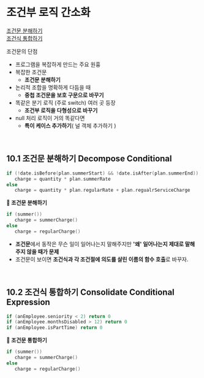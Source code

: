 # 조건부 로직 간소화

[조건문 분해하기](#id-section1)<br>
[조건식 통합하기](#id-section2)<br>


조건문의 단점
- 프로그램을 복잡하게 만드는 주요 원흉
- 복잡한 조건문
	- **조건문 분해하기**
- 논리적 조합을 명확하게 다듬을 때
	- **중첩 조건문을 보호 구문으로 바꾸기**
- 똑같은 분기 로직 (주로 switch) 여러 곳 등장 
	- **조건부 로직을 다형성으로 바꾸기**
- null 처리 로직이 거의 똑같다면 
	- **특이 케이스 추가하기**( 널 객체 추가하기 )
 
 <br>
<div id='id-section1'/>

## 10.1 조건문 분해하기 Decompose Conditional

```kotlin
if (!date.isBefore(plan.summerStart) && !date.isAfter(plan.summerEnd))
   charge = quantity * plan.summerRate
else
   charge = quantity * plan.regularRate + plan.regualrServiceCharge	
```
**🔻 조건문 분해하기**
```kotlin
if (summer())
   charge = summerCharge()
else
   charge = regularCharge()	
```

- **조건문**에서 동작은 무슨 일이 일어나는지 말해주지만 **'왜' 일어나는지 제대로 말해주지 않을 때가 문제** 
- 조건문이 보이면 **조건식과 각 조건절에 의도를 살린 이름의 함수 호출**로 바꾸자.

 <br>
<div id='id-section2'/>

## 10.2 조건식 통합하기 Consolidate Conditional Expression

```kotlin
if (anEmployee.seniority < 2) return 0
if (anEmployee.monthsDisabled > 12) return 0
if (anEmployee.isPartTime) return 0
```
**🔻 조건문 통합하기**
```kotlin
if (summer())
   charge = summerCharge()
else
   charge = regularCharge()	
```
<!--stackedit_data:
eyJoaXN0b3J5IjpbLTE3OTAzMzU4NjQsMTgxMzMxNTU3NSw3OD
I3Nzg3NzFdfQ==
-->